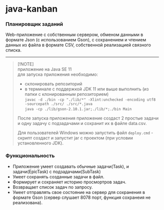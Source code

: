 # java-kanban

### Планировщик заданий

Web-приложение с собственным сервером, обменом данными в формате Json (с использованием Gson),
с сохранением и чтением данных из файла в формате CSV, собственной реализацией связного списка.

---


> [!NOTE]<br>
> приложение на Java SE 11<br>
> для запуска приложения необходимо:<br>
>  - склонировать репозиторий
>  - в терминале с поддержкой JDK 11 или выше выполнить
     (из папки с клонированным репозиторием)<br>
     `javac -d ./bin -cp "./lib/*" -Xlint:unchecked -encoding utf8 -sourcepath ./src/ ./src/*.java`<br>
     `java -cp ./lib/gson-2.10.1.jar;./lib/*;./bin Main`
>
> После запуска приложения приложение создаст 2 простые задачи и одну задачу с подзадачами и сохранит
     их в файле data.csv.
>
> Для пользователей Windows можно запустить файл `deploy.cmd` - скрипт
     создаст и запустит jar c проектом (при условии установленного JDK).

### Функциональность

- Приложение умеет создавать обычные задачи(Task), и задачи(EpicTask) с подзадачами(SubTask)
- Умеет сохранять созданные задачи в файл.
- Формирует и сохраняет историю просмортров задач.
- Возвращает список задач по запросу.
- Умеет отправлять свое состояние на сервер для сохранения в формате Gson (сервер слушает 8078 порт,
  функция сохранеия не реализована).

